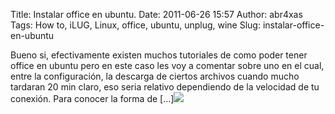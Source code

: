 Title: Instalar office en ubuntu.
Date: 2011-06-26 15:57
Author: abr4xas
Tags: How to, iLUG, Linux, office, ubuntu, unplug, wine
Slug: instalar-office-en-ubuntu

Bueno si, efectivamente existen muchos tutoriales de como poder tener
office en ubuntu pero en este caso les voy a comentar sobre uno en el
cual, entre la configuración, la descarga de ciertos archivos cuando
mucho tardaran 20 min claro, eso seria relativo dependiendo de la
velocidad de tu conexión. Para conocer la forma de
[…]![](http://pixel.wp.com/b.gif?host=yezzboot.wordpress.com&blog=23215938&post=34&subd=yezzboot&ref=&feed=1)

